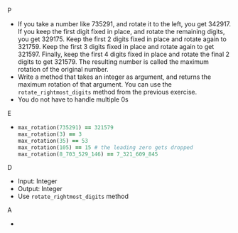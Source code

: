 P

- If you take a number like 735291, and rotate it to the left, you get 342917. If you keep the first digit fixed in place, and rotate the remaining digits, you get 329175. Keep the first 2 digits fixed in place and rotate again to 321759. Keep the first 3 digits fixed in place and rotate again to get 321597. Finally, keep the first 4 digits fixed in place and rotate the final 2 digits to get 321579. The resulting number is called the maximum rotation of the original number. 
- Write a method that takes an integer as argument, and returns the maximum rotation of that argument. You can use the ``rotate_rightmost_digits`` method from the previous exercise.
- You do not have to handle multiple 0s

E

- ```ruby
  max_rotation(735291) == 321579
  max_rotation(3) == 3
  max_rotation(35) == 53
  max_rotation(105) == 15 # the leading zero gets dropped
  max_rotation(8_703_529_146) == 7_321_609_845
  ```

D

- Input: Integer
- Output: Integer
- Use ``rotate_rightmost_digits`` method

A

- 